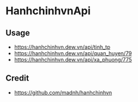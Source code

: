 # HanhchinhvnApi

## Usage

- https://hanhchinhvn.dew.vn/api/tinh_tp
- https://hanhchinhvn.dew.vn/api/quan_huyen/79
- https://hanhchinhvn.dew.vn/api/xa_phuong/775

## Credit

- https://github.com/madnh/hanhchinhvn
